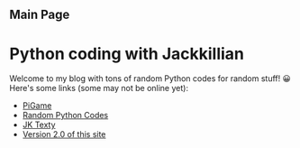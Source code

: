## Main Page
  
  
# Python coding with Jackkillian
Welcome to my blog with tons of random Python codes for random stuff! 😀  
Here's some links (some may not be online yet):  
- [PiGame](/PiGame "Meet the cheap, easy-to-use, and fun game console!")
- [Random Python Codes](/Random-Python-Codes "Random Python Codes on Jackkillian's blog")
- [JK Texty](/JK-Texty "JK Texty website on Jackkillian's blog")
- [Version 2.0 of this site](https://sites.google.com/view/jackkillian-pyton-programming "Version 2.0 of this website!")
